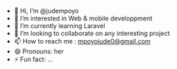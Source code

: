 - 👋 Hi, I’m @judempoyo
- 👀 I’m interested in Web & mobile developpment 
- 🌱 I’m currently learning Laravel
- 💞️ I’m looking to collaborate on any interesting project
- 📫 How to reach me : mpoyojude0@gmail.com
- 😄 Pronouns: her
- ⚡ Fun fact: ...

<!---
judempoyo/judempoyo is a ✨ special ✨ repository because its `README.md` (this file) appears on your GitHub profile.
You can click the Preview link to take a look at your changes.
--->
